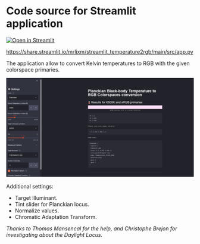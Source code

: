 # Code source for Streamlit application

[![Open in Streamlit](https://static.streamlit.io/badges/streamlit_badge_black_white.svg)](https://share.streamlit.io/mrlixm/streamlit_temperature2rgb/main/src/app.py)

https://share.streamlit.io/mrlixm/streamlit_temperature2rgb/main/src/app.py

The application allow to convert Kelvin temperatures to RGB with the given
 colorspace primaries.
 
![main visual](./doc/img/main.png)

Additional  settings:

- Target Illuminant.
- Tint slider for Planckian locus.
- Normalize values.
- Chromatic Adaptation Transform.

_Thanks to Thomas Mansencal for the help, and Christophe Brejon for
 investigating about the Daylight Locus._
